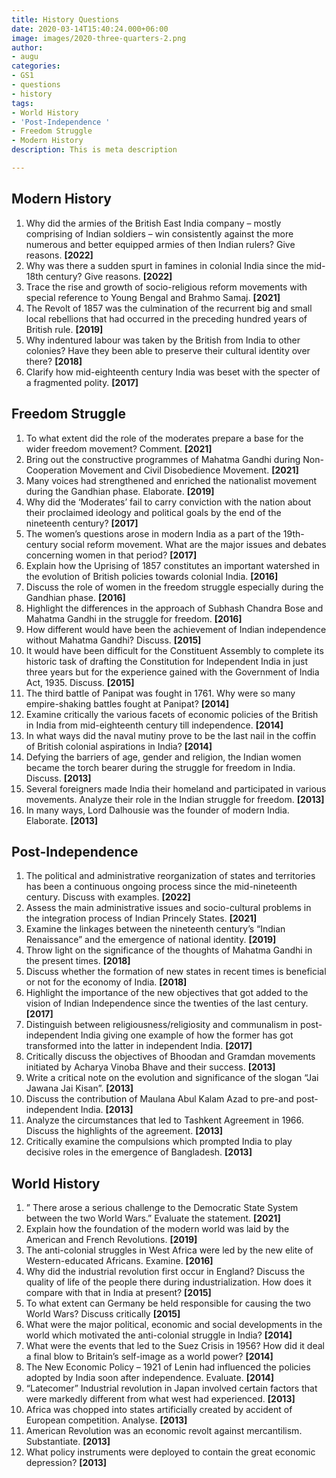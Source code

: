 ```yaml
---
title: History Questions
date: 2020-03-14T15:40:24.000+06:00
image: images/2020-three-quarters-2.png
author:
- augu
categories:
- GS1
- questions
- history
tags:
- World History
- 'Post-Independence '
- Freedom Struggle
- Modern History
description: This is meta description

---
```

## **Modern History**

1. Why did the armies of the British East India company – mostly comprising of Indian soldiers – win consistently against the more numerous and better equipped armies of then Indian rulers? Give reasons. **\[2022\]**
2. Why was there a sudden spurt in famines in colonial India since the mid-18th century? Give reasons. **\[2022\]**
3. Trace the rise and growth of socio-religious reform movements with special reference to Young Bengal and Brahmo Samaj. **\[2021\]**
4. The Revolt of 1857 was the culmination of the recurrent big and small local rebellions that had occurred in the preceding hundred years of British rule. **\[2019\]**
5. Why indentured labour was taken by the British from India to other colonies? Have they been able to preserve their cultural identity over there? **\[2018\]**
6. Clarify how mid-eighteenth century India was beset with the specter of a fragmented polity. **\[2017\]**

## **Freedom Struggle**

 1. To what extent did the role of the moderates prepare a base for the wider freedom movement? Comment. **\[2021\]**
 2. Bring out the constructive programmes of Mahatma Gandhi during Non-Cooperation Movement and Civil Disobedience Movement. **\[2021\]**
 3. Many voices had strengthened and enriched the nationalist movement during the Gandhian phase. Elaborate. **\[2019\]**
 4. Why did the ‘Moderates’ fail to carry conviction with the nation about their proclaimed ideology and political goals by the end of the nineteenth century? **\[2017\]**
 5. The women’s questions arose in modern India as a part of the 19th-century social reform movement. What are the major issues and debates concerning women in that period? **\[2017\]**
 6. Explain how the Uprising of 1857 constitutes an important watershed in the evolution of British policies towards colonial India. **\[2016\]**
 7. Discuss the role of women in the freedom struggle especially during the Gandhian phase. **\[2016\]**
 8. Highlight the differences in the approach of Subhash Chandra Bose and Mahatma Gandhi in the struggle for freedom. **\[2016\]**
 9. How different would have been the achievement of Indian independence without Mahatma Gandhi? Discuss. **\[2015\]**
10. It would have been difficult for the Constituent Assembly to complete its historic task of drafting the Constitution for Independent India in just three years but for the experience gained with the Government of India Act, 1935. Discuss. **\[2015\]**
11. The third battle of Panipat was fought in 1761. Why were so many empire-shaking battles fought at Panipat? **\[2014\]**
12. Examine critically the various facets of economic policies of the British in India from mid-eighteenth century till independence. **\[2014\]**
13. In what ways did the naval mutiny prove to be the last nail in the coffin of British colonial aspirations in India? **\[2014\]**
14. Defying the barriers of age, gender and religion, the Indian women became the torch bearer during the struggle for freedom in India. Discuss. **\[2013\]**
15. Several foreigners made India their homeland and participated in various movements. Analyze their role in the Indian struggle for freedom. **\[2013\]**
16. In many ways, Lord Dalhousie was the founder of modern India. Elaborate. **\[2013\]**

## **Post-Independence**

 1. The political and administrative reorganization of states and territories has been a continuous ongoing process since the mid-nineteenth century. Discuss with examples. **\[2022\]**
 2. Assess the main administrative issues and socio-cultural problems in the integration process of Indian Princely States. **\[2021\]**
 3. Examine the linkages between the nineteenth century’s “Indian Renaissance” and the emergence of national identity. **\[2019\]**
 4. Throw light on the significance of the thoughts of Mahatma Gandhi in the present times. **\[2018\]**
 5. Discuss whether the formation of new states in recent times is beneficial or not for the economy of India. **\[2018\]**
 6. Highlight the importance of the new objectives that got added to the vision of Indian Independence since the twenties of the last century. **\[2017\]**
 7. Distinguish between religiousness/religiosity and communalism in post-independent India giving one example of how the former has got transformed into the latter in independent India. **\[2017\]**
 8. Critically discuss the objectives of Bhoodan and Gramdan movements initiated by Acharya Vinoba Bhave and their success. **\[2013\]**
 9. Write a critical note on the evolution and significance of the slogan “Jai Jawana Jai Kisan”. **\[2013\]**
10. Discuss the contribution of Maulana Abul Kalam Azad to pre-and post-independent India. **\[2013\]**
11. Analyze the circumstances that led to Tashkent Agreement in 1966. Discuss the highlights of the agreement. **\[2013\]**
12. Critically examine the compulsions which prompted India to play decisive roles in the emergence of Bangladesh. **\[2013\]**

## **World History**

 1. ” There arose a serious challenge to the Democratic State System between the two World Wars.” Evaluate the statement. **\[2021\]**
 2. Explain how the foundation of the modern world was laid by the American and French Revolutions. **\[2019\]**
 3. The anti-colonial struggles in West Africa were led by the new elite of Western-educated Africans. Examine. **\[2016\]**
 4. Why did the industrial revolution first occur in England? Discuss the quality of life of the people there during industrialization. How does it compare with that in India at present? **\[2015\]**
 5. To what extent can Germany be held responsible for causing the two World Wars? Discuss critically **\[2015\]**
 6. What were the major political, economic and social developments in the world which motivated the anti-colonial struggle in India? **\[2014\]**
 7. What were the events that led to the Suez Crisis in 1956? How did it deal a final blow to Britain’s self-image as a world power? **\[2014\]**
 8. The New Economic Policy – 1921 of Lenin had influenced the policies adopted by India soon after independence. Evaluate. **\[2014\]**
 9. “Latecomer” Industrial revolution in Japan involved certain factors that were markedly different from what west had experienced. **\[2013\]**
10. Africa was chopped into states artificially created by accident of European competition. Analyse. **\[2013\]**
11. American Revolution was an economic revolt against mercantilism. Substantiate. **\[2013\]**
12. What policy instruments were deployed to contain the great economic depression? **\[2013\]**
